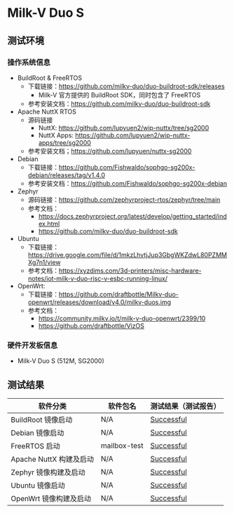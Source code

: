 # Milk-V Duo S

## 测试环境

### 操作系统信息

- BuildRoot & FreeRTOS
  - 下载链接：https://github.com/milkv-duo/duo-buildroot-sdk/releases
    - Milk-V 官方提供的 BuildRoot SDK，同时包含了 FreeRTOS
  - 参考安装文档：https://github.com/milkv-duo/duo-buildroot-sdk
- Apache NuttX RTOS
  - 源码链接
    - NuttX: https://github.com/lupyuen2/wip-nuttx/tree/sg2000
    - NuttX Apps: https://github.com/lupyuen2/wip-nuttx-apps/tree/sg2000
  - 参考安装文档；https://github.com/lupyuen/nuttx-sg2000
- Debian
  - 下载链接：https://github.com/Fishwaldo/sophgo-sg200x-debian/releases/tag/v1.4.0
  - 参考安装文档：https://github.com/Fishwaldo/sophgo-sg200x-debian
- Zephyr
  - 源码链接：https://github.com/zephyrproject-rtos/zephyr/tree/main
  - 参考文档：
      - https://docs.zephyrproject.org/latest/develop/getting_started/index.html
      - https://github.com/milkv-duo/duo-buildroot-sdk
- Ubuntu
  - 下载链接：https://drive.google.com/file/d/1mkzLhvtjJup3GbgWKZdwL80PZMMXg7n1/view
  - 参考文档：https://xyzdims.com/3d-printers/misc-hardware-notes/iot-milk-v-duo-risc-v-esbc-running-linux/
- OpenWrt:
  - 下载链接：https://github.com/draftbottle/Milkv-duo-openwrt/releases/download/v4.0/milkv-duos.img
  - 参考文档：
	  - https://community.milkv.io/t/milk-v-duo-openwrt/2399/10
	  - https://github.com/draftbottle/VizOS

### 硬件开发板信息

- Milk-V Duo S (512M, SG2000)

## 测试结果

| 软件分类                | 软件包名     | 测试结果（测试报告）    |
|-------------------------|--------------|-------------------------|
| BuildRoot 镜像启动      | N/A          | [Successful][BuildRoot] |
| Debian 镜像启动         | N/A          | [Successful][Debian]    |
| FreeRTOS 启动           | mailbox-test | [Successful][FreeRTOS]  |
| Apache NuttX 构建及启动 | N/A          | [Successful][NuttX]     |
| Zephyr 镜像构建及启动   | N/A          | [Successful][Zephyr]    |
| Ubuntu 镜像启动         | N/A          | [Successful][Ubuntu]    |
| OpenWrt 镜像构建及启动  | N/A          | [Successful][OpenWrt]   |

[BuildRoot]: ./BuildRoot/README_zh.md
[Debian]: ./Debian/README_zh.md
[FreeRTOS]: ./FreeRTOS/README_zh.md
[NuttX]: ./NuttX/README_zh.md
[Zephyr]: ./Zephyr/README_zh.md
[Ubuntu]: ./Ubuntu/README_zh.md
[OpenWrt]: ./OpenWrt/README.md
